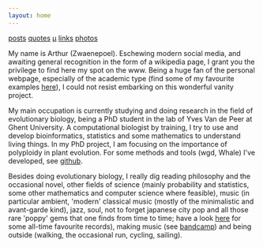 ```yaml
---
layout: home
---
```


[posts](pages/posts)
[quotes](pages/quotes)
[μ](pages/mubb)
[links](pages/links)
[photos](pages/photos)

My name is Arthur (Zwaenepoel). Eschewing modern social media, and awaiting
general recognition in the form of a wikipedia page, I grant you the privilege
to find here my spot on the www. Being a huge fan of the personal webpage,
especially of the academic type (find some of my favourite examples
[here](links)), I could not resist embarking on this wonderful vanity project.

My main occupation is currently studying and doing research in the field of
evolutionary biology, being a PhD student in the lab of Yves Van de Peer at
Ghent University. A computational biologist by training, I try to use and
develop bioinformatics, statistics and some mathematics to understand living
things. In my PhD project, I am focusing on the importance of polyploidy in
plant evolution. For some methods and tools (wgd, Whale) I've developed,
see [github](https://github.com/arzwa).

Besides doing evolutionary biology, I really dig reading philosophy and the
occasional novel, other fields of science (mainly probability and statistics,
some other mathematics and computer science where feasible), music (in
particular ambient, 'modern' classical music (mostly of the minimalistic and
avant-garde kind), jazz, soul, not to forget japanese city pop and all those
rare 'poppy' gems that one finds from time to time; have a look [here](mubb)
for some all-time favourite records), making music (see
[bandcamp](https://bruinebeer.bandcamp.com/)) and being outside (walking, the
occasional run, cycling, sailing).

